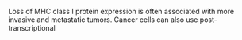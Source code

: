 Loss of MHC class I protein expression is often associated with more invasive and metastatic tumors. Cancer cells can also use post-transcriptional 